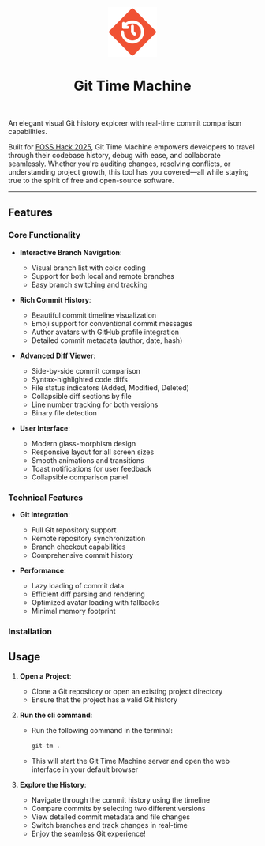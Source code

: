 <div align="center">
  <img src="./src/public/images/logo.svg" width="100" height="100">

  <h1>Git Time Machine</h1>

  <br/>
</div>

An elegant visual Git history explorer with real-time commit comparison capabilities.

Built for [FOSS Hack 2025](https://fossunited.org/fosshack/2025), Git Time Machine empowers developers to travel through their codebase history, debug with ease, and collaborate seamlessly. Whether you're auditing changes, resolving conflicts, or understanding project growth, this tool has you covered—all while staying true to the spirit of free and open-source software.

---
## Features

### Core Functionality

- **Interactive Branch Navigation**: 
  - Visual branch list with color coding
  - Support for both local and remote branches
  - Easy branch switching and tracking

- **Rich Commit History**: 
  - Beautiful commit timeline visualization
  - Emoji support for conventional commit messages
  - Author avatars with GitHub profile integration
  - Detailed commit metadata (author, date, hash)

- **Advanced Diff Viewer**:
  - Side-by-side commit comparison
  - Syntax-highlighted code diffs
  - File status indicators (Added, Modified, Deleted)
  - Collapsible diff sections by file
  - Line number tracking for both versions
  - Binary file detection

- **User Interface**:
  - Modern glass-morphism design
  - Responsive layout for all screen sizes
  - Smooth animations and transitions
  - Toast notifications for user feedback
  - Collapsible comparison panel

### Technical Features

- **Git Integration**:
  - Full Git repository support
  - Remote repository synchronization
  - Branch checkout capabilities
  - Comprehensive commit history

- **Performance**:
  - Lazy loading of commit data
  - Efficient diff parsing and rendering
  - Optimized avatar loading with fallbacks
  - Minimal memory footprint

### Installation

<!-- to be done -->

## Usage

1. **Open a Project**: 
   - Clone a Git repository or open an existing project directory
   - Ensure that the project has a valid Git history

2. **Run the cli command**:
   - Run the following command in the terminal:
     ```bash
     git-tm .
     ```
    - This will start the Git Time Machine server and open the web interface in your default browser

3. **Explore the History**: 
   - Navigate through the commit history using the timeline
   - Compare commits by selecting two different versions
   - View detailed commit metadata and file changes
   - Switch branches and track changes in real-time
   - Enjoy the seamless Git experience!
